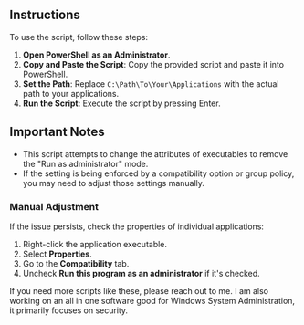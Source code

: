 ## Instructions

To use the script, follow these steps:

1. **Open PowerShell as an Administrator**.
2. **Copy and Paste the Script**: Copy the provided script and paste it into PowerShell.
3. **Set the Path**: Replace `C:\Path\To\Your\Applications` with the actual path to your applications.
4. **Run the Script**: Execute the script by pressing Enter.

## Important Notes

- This script attempts to change the attributes of executables to remove the "Run as administrator" mode. 
- If the setting is being enforced by a compatibility option or group policy, you may need to adjust those settings manually.

### Manual Adjustment

If the issue persists, check the properties of individual applications:

1. Right-click the application executable.
2. Select **Properties**.
3. Go to the **Compatibility** tab.
4. Uncheck **Run this program as an administrator** if it's checked.

If you need more scripts like these, please reach out to me. I am also working on an all in one software good for Windows System Administration, it primarily focuses on security.
